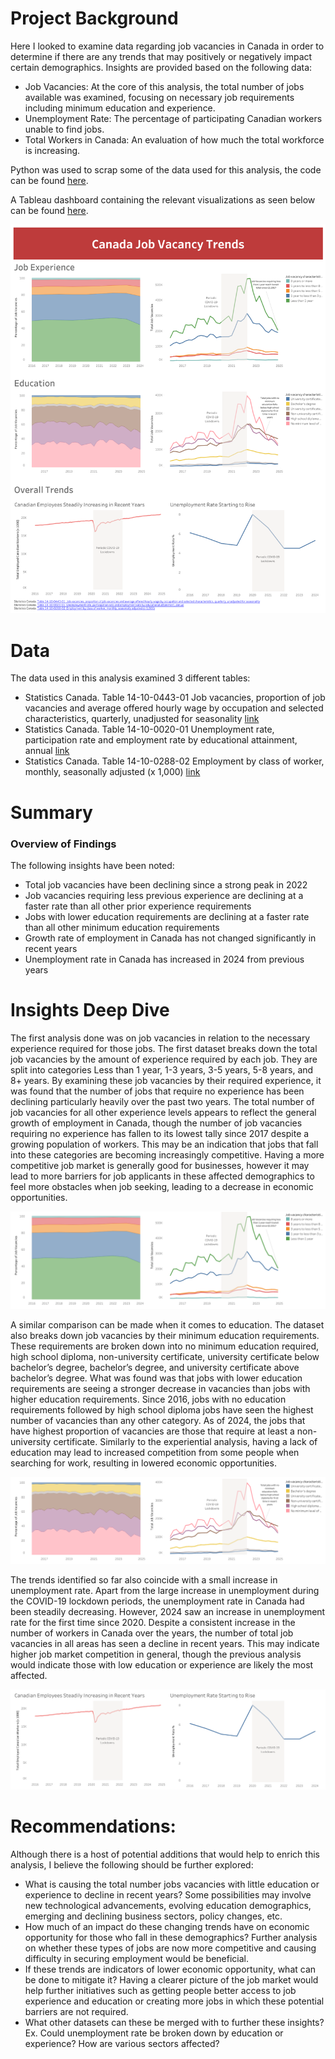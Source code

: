 # Project Background
Here I looked to examine data regarding job vacancies in Canada in order to determine if there are any trends that may positively or negatively impact certain demographics.
Insights are provided based on the following data:
-	Job Vacancies: At the core of this analysis, the total number of jobs available was examined, focusing on necessary job requirements including minimum education and experience.
-	Unemployment Rate: The percentage of participating Canadian workers unable to find jobs.
-	Total Workers in Canada: An evaluation of how much the total workforce is increasing.

Python was used to scrap some of the data used for this analysis, the code can be found [here](https://github.com/JackLemere/DataKind-Financial-Inclusion-2025/blob/main/Canada%20Job%20Vacancy%20Analysis/Stats%20Canada%20Workforce%20Data%20Scrape.ipynb).

A Tableau dashboard containing the relevant visualizations as seen below can be found [here](https://public.tableau.com/app/profile/jack.lemere5367/viz/CanadaJobTrends/Dashboard1?publish=yes).

![alt text](https://github.com/JackLemere/DataKind-Financial-Inclusion-2025/blob/main/Canada%20Job%20Vacancy%20Analysis/dashboard.png "Dashboard")

# Data

The data used in this analysis examined 3 different tables:
-	Statistics Canada. Table 14-10-0443-01  Job vacancies, proportion of job vacancies and average offered hourly wage by occupation and selected characteristics, quarterly, unadjusted for seasonality [link](https://www150.statcan.gc.ca/t1/tbl1/en/tv.action?pid=1410044301&pickMembers%5B0%5D=1.1&pickMembers%5B1%5D=2.1&cubeTimeFrame.startMonth=01&cubeTimeFrame.startYear=2016&cubeTimeFrame.endMonth=10&cubeTimeFrame.endYear=2024&referencePeriods=20160101%2C20241001)
-	Statistics Canada. Table 14-10-0020-01  Unemployment rate, participation rate and employment rate by educational attainment, annual [link](https://www150.statcan.gc.ca/t1/tbl1/en/cv.action?pid=1410002001)
-	Statistics Canada. Table 14-10-0288-02  Employment by class of worker, monthly, seasonally adjusted (x 1,000) [link](https://www150.statcan.gc.ca/t1/tbl1/en/tv.action?pid=1410028802&pickMembers%5B0%5D=1.1&pickMembers%5B1%5D=3.1&cubeTimeFrame.startMonth=02&cubeTimeFrame.startYear=2000&referencePeriods=20000201%2C20000201)

# Summary

### Overview of Findings

The following insights have been noted:
-	Total job vacancies have been declining since a strong peak in 2022
-	Job vacancies requiring less previous experience are declining at a faster rate than all other prior experience requirements
-	Jobs with lower education requirements are declining at a faster rate than all other minimum education requirements
-	Growth rate of employment in Canada has not changed significantly in recent years
-	Unemployment rate in Canada has increased in 2024 from previous years

# Insights Deep Dive

The first analysis done was on job vacancies in relation to the necessary experience required for those jobs. The first dataset breaks down the total job vacancies by the amount of experience required by each job. They are split into categories Less than 1 year, 1-3 years, 3-5 years, 5-8 years, and 8+ years. By examining these job vacancies by their required experience, it was found that the number of jobs that require no experience has been declining particularly heavily over the past two years. The total number of job vacancies for all other experience levels appears to reflect the general growth of employment in Canada, though the number of job vacancies requiring no experience has fallen to its lowest tally since 2017 despite a growing population of workers. This may be an indication that jobs that fall into these categories are becoming increasingly competitive. Having a more competitive job market is generally good for businesses, however it may lead to more barriers for job applicants in these affected demographics to feel more obstacles when job seeking, leading to a decrease in economic opportunities.

![alt text](https://github.com/JackLemere/DataKind-Financial-Inclusion-2025/blob/main/Canada%20Job%20Vacancy%20Analysis/jobs%20by%20experience.png "Job Vacancy By Experience")

A similar comparison can be made when it comes to education. The dataset also breaks down job vacancies by their minimum education requirements. These requirements are broken down into no minimum education required, high school diploma, non-university certificate, university certificate below bachelor’s degree, bachelor’s degree, and university certificate above bachelor’s degree. What was found was that jobs with lower education requirements are seeing a stronger decrease in vacancies than jobs with higher education requirements. Since 2016, jobs with no education requirements followed by high school diploma jobs have seen the highest number of vacancies than any other category. As of 2024, the jobs that have highest proportion of vacancies are those that require at least a non-university certificate. Similarly to the experiential analysis, having a lack of education may lead to increased competition from some people when searching for work, resulting in lowered economic opportunities. 

![alt text](https://github.com/JackLemere/DataKind-Financial-Inclusion-2025/blob/main/Canada%20Job%20Vacancy%20Analysis/jobs%20by%20education.png "Job Vacancy By Education")

The trends identified so far also coincide with a small increase in unemployment rate. Apart from the large increase in unemployment during the COVID-19 lockdown periods, the unemployment rate in Canada had been steadily decreasing. However, 2024 saw an increase in unemployment rate for the first time since 2020. Despite a consistent increase in the number of workers in Canada over the years, the number of total job vacancies in all areas has seen a decline in recent years. This may indicate higher job market competition in general, though the previous analysis would indicate those with low education or experience are likely the most affected.

![alt text](https://github.com/JackLemere/DataKind-Financial-Inclusion-2025/blob/main/Canada%20Job%20Vacancy%20Analysis/overall%20trends.png "Job Trends in Canada")

# Recommendations:

Although there is a host of potential additions that would help to enrich this analysis, I believe the following should be further explored: 
-	What is causing the total number jobs vacancies with little education or experience to decline in recent years? Some possibilities may involve new technological advancements, evolving education demographics, emerging and declining business sectors, policy changes, etc.
-	How much of an impact do these changing trends have on economic opportunity for those who fall in these demographics? Further analysis on whether these types of jobs are now more competitive and causing difficulty in securing employment would be beneficial.
-	If these trends are indicators of lower economic opportunity, what can be done to mitigate it? Having a clearer picture of the job market would help further initiatives such as getting people better access to job experience and education or creating more jobs in which these potential barriers are not required.
-	What other datasets can these be merged with to further these insights? Ex. Could unemployment rate be broken down by education or experience? How are various sectors affected?

